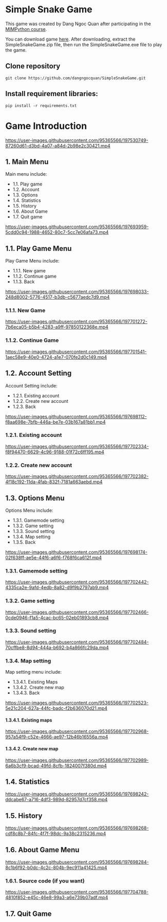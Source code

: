 # Simple Snake Game
This game was created by Dang Ngoc Quan after participating in the [MIMPython course](https://mimpython.github.io/pythonSummerCourse/).

You can download game [here](https://drive.google.com/file/d/1mEbSQuIBeyk_tc6ggzzN9LWKi_LFyK83/view?usp=sharing). After downloading, extract the SimpleSnakeGame.zip file, then run the SimpleSnakeGame.exe file to play the game.

## Clone repository
```console
git clone https://github.com/dangngocquan/SimpleSnakeGame.git
```

## Install requirement libraries:
```console
pip install -r requirements.txt
```

# Game Introduction

https://user-images.githubusercontent.com/95365566/197530749-87260d61-d3bd-4a07-a84d-2b98e2c30421.mp4

## 1. Main Menu
Main menu include:
+ 1.1. Play game
+ 1.2. Account
+ 1.3. Options
+ 1.4. Statistics
+ 1.5. History
+ 1.6. About Game
+ 1.7. Quit game

https://user-images.githubusercontent.com/95365566/197693959-5cdd0c94-1988-4652-80c7-5cc7e06afa73.mp4

## 1.1. Play Game Menu
Play Game Menu include:
+ 1.1.1. New game
+ 1.1.2. Continue game
+ 1.1.3. Back

https://user-images.githubusercontent.com/95365566/197698033-248d8002-5776-4517-b3db-c5677aedc7d9.mp4

  ### 1.1.1. New Game
  
  https://user-images.githubusercontent.com/95365566/197701272-7b6eca05-b5b4-4283-a9ff-97850122368e.mp4

  ### 1.1.2. Continue Game
  
  https://user-images.githubusercontent.com/95365566/197701541-1aec58e9-40e0-4724-a1e7-070fe2d0c149.mp4


## 1.2. Account Setting

Account Setting include:
+ 1.2.1. Existing account
+ 1.2.2. Create new account
+ 1.2.3. Back

https://user-images.githubusercontent.com/95365566/197698112-f8aa698e-7bfb-446a-be7e-03b167a81bb1.mp4

  ### 1.2.1. Existing account
  
  https://user-images.githubusercontent.com/95365566/197702334-f8f94470-6629-4c96-9188-01f72c6ff195.mp4

  ### 1.2.2. Create new account
  
  https://user-images.githubusercontent.com/95365566/197702382-4f18c192-11da-4fab-832f-7181a663aebd.mp4


## 1.3. Options Menu
Options Menu include:
+ 1.3.1. Gamemode setting
+ 1.3.2. Game setting
+ 1.3.3. Sound setting
+ 1.3.4. Map setting
+ 1.3.5. Back

https://user-images.githubusercontent.com/95365566/197698174-02f638ff-ae5e-44f6-a6f6-f768f6ca612f.mp4

  ### 1.3.1. Gamemode setting
  
  https://user-images.githubusercontent.com/95365566/197702442-4335ca2e-9afd-4edb-8a82-d9f9b2797ab9.mp4

  ### 1.3.2. Game setting
  
  https://user-images.githubusercontent.com/95365566/197702466-0cde0946-f1a5-4cac-bc65-02eb01893cb8.mp4
  
  ### 1.3.3. Sound setting
  
  https://user-images.githubusercontent.com/95365566/197702484-70cffbe8-8d94-444a-b692-b4a866fc29da.mp4
  
  ### 1.3.4. Map setting
  Map setting menu include:
  + 1.3.4.1. Existing Maps
  + 1.3.4.2. Create new map
  + 1.3.4.3. Back

  https://user-images.githubusercontent.com/95365566/197702523-5e21c204-627a-44fc-badc-f2b636070d21.mp4

   #### 1.3.4.1. Existing maps
   
   https://user-images.githubusercontent.com/95365566/197702968-957a54f9-c52e-4666-ae97-12b46b16556a.mp4

   #### 1.3.4.2. Create new map

   https://user-images.githubusercontent.com/95365566/197702989-6a6b3cf9-bcad-49fd-8cfb-1824007f380d.mp4

## 1.4. Statistics

https://user-images.githubusercontent.com/95365566/197698242-ddcabe67-a716-4df3-989d-82957d7cf358.mp4


## 1.5. History

https://user-images.githubusercontent.com/95365566/197698268-cdf8c8b7-84fc-4f7f-98dc-9a38c2315236.mp4


## 1.6. About Game Menu

https://user-images.githubusercontent.com/95365566/197698284-8c1b6f92-b0dc-4c2c-804b-9ec911a41425.mp4

  ### 1.6.1. Source code (if you want)
  
  https://user-images.githubusercontent.com/95365566/197704788-4810f852-e45c-46e8-99a3-a6e739b07adf.mp4



## 1.7. Quit Game
